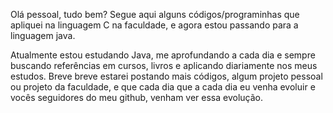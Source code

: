 Olá pessoal, tudo bem? 
Segue aqui alguns códigos/programinhas que apliquei na linguagem C na faculdade, e agora estou passando para a linguagem java.

Atualmente estou estudando Java, me aprofundando a cada dia e sempre buscando referências em cursos, livros e aplicando diariamente nos meus estudos.
Breve breve estarei postando mais códigos, algum projeto pessoal ou projeto da faculdade, e que cada dia que a cada dia eu venha evoluir e vocês seguidores do meu github, venham ver essa evolução.
